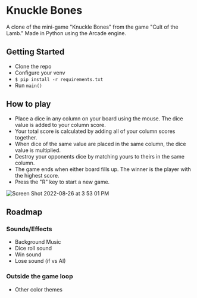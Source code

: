 # Knuckle Bones
A clone of the mini-game "Knuckle Bones" from the game "Cult of the Lamb." 
Made in Python using the Arcade engine.

## Getting Started

* Clone the repo
* Configure your venv
* `$ pip install -r requirements.txt`
* Run `main()`

## How to play

* Place a dice in any column on your board using the mouse. The dice value is added to your column score.
* Your total score is calculated by adding all of your column scores together.
* When dice of the same value are placed in the same column, the dice value is multiplied.
* Destroy your opponents dice by matching yours to theirs in the same column.
* The game ends when either board fills up. The winner is the player with the highest score.
* Press the "R" key to start a new game.

![Screen Shot 2022-08-26 at 3 53 01 PM](https://user-images.githubusercontent.com/29261200/187005343-8deece7f-35bd-4c79-a3ad-6c3c58b792ae.png)

## Roadmap

### Sounds/Effects
* Background Music
* Dice roll sound
* Win sound
* Lose sound (if vs AI)

### Outside the game loop
* Other color themes
